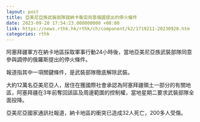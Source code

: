 ```yaml
---
layout: post
title: 亞美尼亞族武裝部隊就納卡衝突同意俄國提出的停火條件
date: 2023-09-20 17:54:23.000000000 +08:00
link: https://news.rthk.hk/rthk/ch/component/k2/1719211-20230920.htm
categories: rthk
---
```


阿塞拜疆軍方在納卡地區採取軍事行動24小時後，當地亞美尼亞族武裝部隊同意參與調停的俄羅斯提出的停火條件。

報道指其中一項關鍵條件，是武裝部隊徹底解除武裝。

大約12萬名亞美尼亞人，居住在獲國際社會承認為阿塞拜疆領土一部分的有關地區，阿塞拜疆在3年前奪回該區及周邊範圍的控制權，當地星期二要求武裝部隊全面投降。

亞美尼亞國家通訊社報道，納卡地區的衝突已造成32人死亡，200多人受傷。
